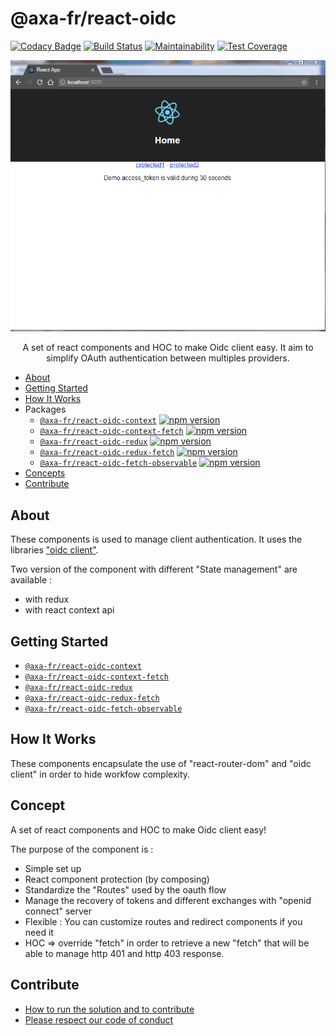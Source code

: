 # @axa-fr/react-oidc

[![Codacy Badge](https://api.codacy.com/project/badge/Grade/a9789e76484e4c42805230367efbe95a)](https://app.codacy.com/app/cyril.lakech/react-oidc?utm_source=github.com&utm_medium=referral&utm_content=AxaGuilDEv/react-oidc&utm_campaign=Badge_Grade_Settings)
[![Build Status](https://travis-ci.com/AxaGuilDEv/react-oidc.svg?branch=master)](https://travis-ci.com/AxaGuilDEv/react-oidc)
[![Maintainability](https://api.codeclimate.com/v1/badges/fa08906f524b67a943b0/maintainability)](https://codeclimate.com/github/AxaGuilDEv/react-oidc/maintainability)
[![Test Coverage](https://api.codeclimate.com/v1/badges/fa08906f524b67a943b0/test_coverage)](https://codeclimate.com/github/AxaGuilDEv/react-oidc/test_coverage)

<p align="center">
    <img src="./docs/img/introduction.gif"
     alt="Sample React Oicd"
      />
</p>

<p align="center">
  A set of react components and HOC to make Oidc client easy. It aim to simplify OAuth authentication between multiples providers.
</p>

- [About](#about)
- [Getting Started](#getting-started)
- [How It Works](#how-it-works)
- Packages
  - [`@axa-fr/react-oidc-context`](./packages/context#readme.md) [![npm version](https://badge.fury.io/js/%40axa-fr%2Freact-oidc-context.svg)](https://badge.fury.io/js/%40axa-fr%2Freact-oidc-context)
  - [`@axa-fr/react-oidc-context-fetch`](./packages/context-fetch#readme.md) [![npm version](https://badge.fury.io/js/%40axa-fr%2Freact-oidc-context-fetch.svg)](https://badge.fury.io/js/%40axa-fr%2Freact-oidc-context-fetch)
  - [`@axa-fr/react-oidc-redux`](./packages/redux#readme.md) [![npm version](https://badge.fury.io/js/%40axa-fr%2Freact-oidc-redux.svg)](https://badge.fury.io/js/%40axa-fr%2Freact-oidc-redux)
  - [`@axa-fr/react-oidc-redux-fetch`](./packages/redux-fetch#readme.md) [![npm version](https://badge.fury.io/js/%40axa-fr%2Freact-oidc-redux-fetch.svg)](https://badge.fury.io/js/%40axa-fr%2Freact-oidc-redux-fetch)
  - [`@axa-fr/react-oidc-fetch-observable`](./packages/fetch-observable#readme.md) [![npm version](https://badge.fury.io/js/%40axa-fr%2Freact-oidc-fetch-observable.svg)](https://badge.fury.io/js/%40axa-fr%2Freact-oidc-fetch-observable)
- [Concepts](#concepts)
- [Contribute](#contribute)

## About

These components is used to manage client authentication.
It uses the libraries ["oidc client"](https://github.com/IdentityModel/oidc-client-js).

Two version of the component with different "State management" are available :

- with redux
- with react context api

## Getting Started

- [`@axa-fr/react-oidc-context`](./packages/context#readme)
- [`@axa-fr/react-oidc-context-fetch`](./packages/context-fetch#readme)
- [`@axa-fr/react-oidc-redux`](./packages/redux#readme)
- [`@axa-fr/react-oidc-redux-fetch`](./packages/redux-fetch#readme)
- [`@axa-fr/react-oidc-fetch-observable`](./packages/fetch-observable#readme)

## How It Works

These components encapsulate the use of "react-router-dom" and "oidc client" in order to hide workfow complexity.

## Concept

A set of react components and HOC to make Oidc client easy!

The purpose of the component is :

- Simple set up
- React component protection (by composing)
- Standardize the "Routes" used by the oauth flow
- Manage the recovery of tokens and different exchanges with "openid connect" server
- Flexible : You can customize routes and redirect components if you need it
- HOC => override "fetch" in order to retrieve a new "fetch" that will be able to manage http 401 and http 403 response.

## Contribute

- [How to run the solution and to contribute](./CONTRIBUTING.md)
- [Please respect our code of conduct](./CODE_OF_CONDUCT.md)

